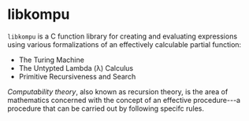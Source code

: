 # libkompu

`libkompu` is a C function library for creating and evaluating expressions using various formalizations of an effectively calculable partial function:

* The Turing Machine
* The Untypted Lambda (&#955;) Calculus
* Primitive Recursiveness and Search

*Computability theory*, also known as recursion theory, is the area of mathematics concerned with the concept of an effective procedure---a procedure that can be carried out by following specifc rules. 

